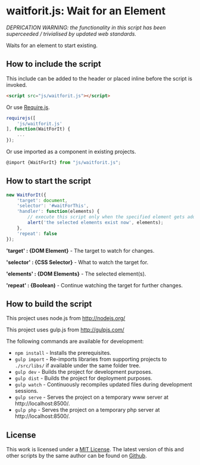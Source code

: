 # waitforit.js: Wait for an Element

*DEPRICATION WARNING: the functionality in this script has been superceeded / trivialised by updated web standards.*

Waits for an element to start existing.

## How to include the script

This include can be added to the header or placed inline before the script is invoked.

```html
<script src="js/waitforit.js"></script>
```

Or use [Require.js](https://requirejs.org/).

```js
requirejs([
	'js/waitforit.js'
], function(WaitForIt) {
	...
});
```

Or use imported as a component in existing projects.

```js
@import {WaitForIt} from "js/waitforit.js";
```

## How to start the script

```javascript
new WaitForIt({
	'target': document,
	'selector': '#waitForThis',
	'handler': function(elements) {
		// execute this script only when the specified element gets added to the document
		alert('the selected elements exist now', elements);
	},
	'repeat': false
});
```

**'target' : {DOM Element}** - The target to watch for changes.

**'selector' : {CSS Selector}** - What to watch the target for.

**'elements' : {DOM Elements}** - The selected element(s).

**'repeat' : {Boolean)** - Continue watching the target for further changes.

## How to build the script

This project uses node.js from http://nodejs.org/

This project uses gulp.js from http://gulpjs.com/

The following commands are available for development:
+ `npm install` - Installs the prerequisites.
+ `gulp import` - Re-imports libraries from supporting projects to `./src/libs/` if available under the same folder tree.
+ `gulp dev` - Builds the project for development purposes.
+ `gulp dist` - Builds the project for deployment purposes.
+ `gulp watch` - Continuously recompiles updated files during development sessions.
+ `gulp serve` - Serves the project on a temporary www server at http://localhost:8500/.
+ `gulp php` - Serves the project on a temporary php server at http://localhost:8500/.

## License

This work is licensed under a [MIT License](https://opensource.org/licenses/MIT). The latest version of this and other scripts by the same author can be found on [Github](https://github.com/WoollyMittens).
